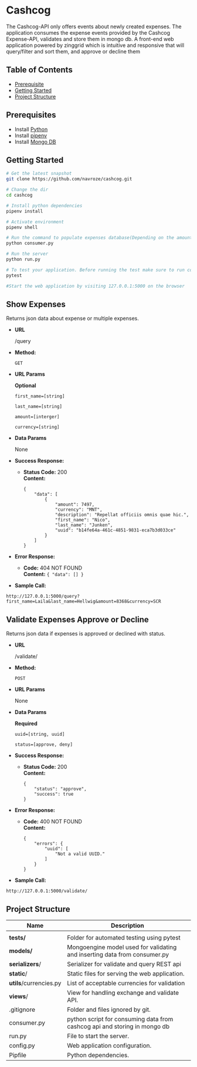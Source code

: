Cashcog
=======================

The Cashcog-API only offers events about newly created expenses. The application consumes the expense events provided by the Cashcog Expense-API, validates and store them in mongo db. A front-end web application powered by zinggrid which is intuitive and responsive that will query/filter and sort them, and approve or decline them



Table of Contents
-----------------
- [Prerequisite](#prerequisited)
- [Getting Started](#getting-started)
- [Project Structure](#project-structure)


Prerequisites
-------------

- Install [Python](https://www.python.org/downloads/)
- Install [pipenv](https://pypi.org/project/pipenv/)
- Install [Mongo DB](https://docs.mongodb.com/v3.2/administration/install-community/)

Getting Started
---------------

```bash
# Get the latest snapshot
git clone https://github.com/navroze/cashcog.git

# Change the dir
cd cashcog

# Install python dependencies
pipenv install

# Activate environment
pipenv shell

# Run the command to populate expenses database(Depending on the amount of data the web-application might take time to load)
python consumer.py

# Run the server
python run.py

# To test your application. Before running the test make sure to run consumer.py as test will run on data
pytest

#Start the web application by visiting 127.0.0.1:5000 on the browser
```

**Show Expenses**
----
  Returns json data about expense or multiple expenses.

* **URL**

  /query

* **Method:**

  `GET`
  
*  **URL Params**

   **Optional**
 
   `first_name=[string]`
   
   `last_name=[string]`
   
   `amount=[interger]`
   
   `currency=[string]`

* **Data Params**

  None

* **Success Response:**

  * **Status Code:** 200 <br />
    **Content:** 
    ```
    {
        "data": [
            {
                "amount": 7497,
                "currency": "MNT",
                "description": "Repellat officiis omnis quae hic.",
                "first_name": "Nico",
                "last_name": "Junken",
                "uuid": "b14fe64a-461c-4851-9831-eca7b3d033ce"
            }
        ]
    }
    ```
 
* **Error Response:**

  * **Code:** 404 NOT FOUND <br />
    **Content:** `{ "data": [] }`

* **Sample Call:**

```http://127.0.0.1:5000/query?first_name=Laila&last_name=Hellwig&amount=8368&currency=SCR```

**Validate Expenses Approve or Decline**
----
  Returns json data if expenses is approved or declined with status.

* **URL**

  /validate/

* **Method:**

  `POST`
  
*  **URL Params**

   None

* **Data Params**

  **Required**
  
  `uuid=[string, uuid]`
   
   `status=[approve, deny]`

* **Success Response:**

  * **Status Code:** 200 <br />
    **Content:** 
    ```
    {
        "status": "approve",
        "success": true
    }
    ```
 
* **Error Response:**

  * **Code:** 400 NOT FOUND <br />
    **Content:** 
    ```
    {
        "errors": {
            "uuid": [
                "Not a valid UUID."
            ]
        }
    }
    ```

* **Sample Call:**

```http://127.0.0.1:5000/validate/```


Project Structure
-----------------

| Name                               | Description                                                  |
| ---------------------------------- | ------------------------------------------------------------ |
| |
| **tests/**             | Folder for automated testing using pytest              |
| **models/**             | Mongoengine model used for validating and inserting data from consumer.py              |
| **serializers**/             | Serializer for validate and query REST api             |
| **static**/                 | Static files for serving the web application.                          |                       |
| **utils**/currencies.py                | List of acceptable currencies for validation                          |                       |
| **views**/                 | View for handling exchange and validate API.                                     |
| .gitignore                         | Folder and files ignored by git.                             |
| consumer.py             | python script for consuming data from cashcog api and storing in mongo db              
| run.py                             | File to start the server.                                   |
| config.py                             | Web application configuration.                                   |
| Pipfile                       | Python dependencies.
                           